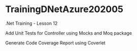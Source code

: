 # TrainingDNetAzure202005
.Net Training - Lesson 12

Add Unit Tests for Controller using Mocks and Moq package

Generate Code Coverage Report using Coverlet
